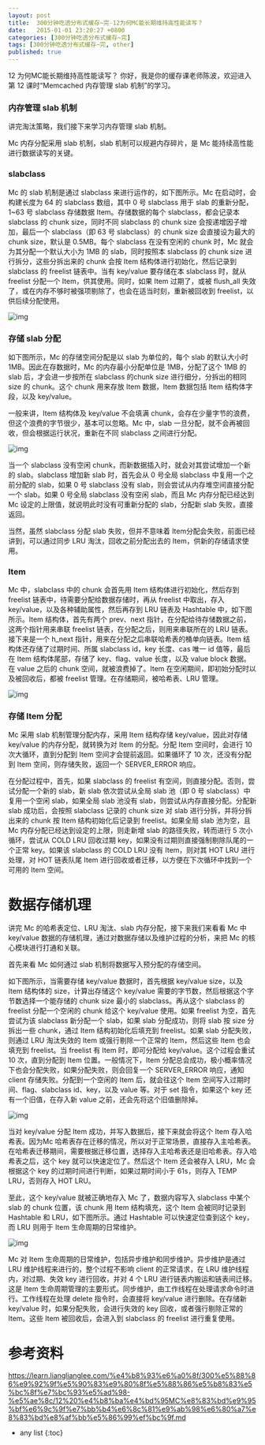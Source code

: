 ```yaml
---
layout: post
title:  300分钟吃透分布式缓存~完-12为何MC能长期维持高性能读写？
date:   2015-01-01 23:20:27 +0800
categories: [300分钟吃透分布式缓存~完]
tags: [300分钟吃透分布式缓存~完, other]
published: true
---
```




12 为何MC能长期维持高性能读写？
你好，我是你的缓存课老师陈波，欢迎进入第 12 课时“Memcached 内存管理 slab 机制”的学习。

### 内存管理 slab 机制

讲完淘汰策略，我们接下来学习内存管理 slab 机制。

Mc 内存分配采用 slab 机制，slab 机制可以规避内存碎片，是 Mc 能持续高性能进行数据读写的关键。

### slabclass

Mc 的 slab 机制是通过 slabclass 来进行运作的，如下图所示。Mc 在启动时，会构建长度为 64 的 slabclass 数组，其中 0 号 slabclass 用于 slab 的重新分配，1~63 号 slabclass 存储数据 Item。存储数据的每个 slabclass，都会记录本 slabclass 的 chunk size，同时不同 slabclass 的 chunk size 会按递增因子增加，最后一个 slabclass（即 63 号 slabclass）的 chunk size 会直接设为最大的 chunk size，默认是 0.5MB。每个 slabclass 在没有空闲的 chunk 时，Mc 就会为其分配一个默认大小为 1MB 的 slab，同时按照本 slabclass 的 chunk size 进行拆分，这些分拆出来的 chunk 会按 Item 结构体进行初始化，然后记录到 slabclass 的 freelist 链表中。当有 key/value 要存储在本 slabclass 时，就从 freelist 分配一个 Item，供其使用。同时，如果 Item 过期了，或被 flush_all 失效了，或在内存不够时被强项剔除了，也会在适当时刻，重新被回收到 freelist，以供后续分配使用。

![img](https://learn.lianglianglee.com/%e4%b8%93%e6%a0%8f/300%e5%88%86%e9%92%9f%e5%90%83%e9%80%8f%e5%88%86%e5%b8%83%e5%bc%8f%e7%bc%93%e5%ad%98-%e5%ae%8c/assets/CgotOV2lNbaAadotAADCA27LTFE147.png)

### 存储 slab 分配

如下图所示，Mc 的存储空间分配是以 slab 为单位的，每个 slab 的默认大小时 1MB。因此在存数据时，Mc 的内存最小分配单位是 1MB，分配了这个 1MB 的 slab 后，才会进一步按所在 slabclass 的chunk size 进行细分，分拆出的相同 size 的 chunk。这个 chunk 用来存放 Item 数据，Item 数据包括 Item 结构体字段，以及 key/value。

一般来讲，Item 结构体及 key/value 不会填满 chunk，会存在少量字节的浪费，但这个浪费的字节很少，基本可以忽略。Mc 中，slab 一旦分配，就不会再被回收，但会根据运行状况，重新在不同 slabclass 之间进行分配。

![img](https://learn.lianglianglee.com/%e4%b8%93%e6%a0%8f/300%e5%88%86%e9%92%9f%e5%90%83%e9%80%8f%e5%88%86%e5%b8%83%e5%bc%8f%e7%bc%93%e5%ad%98-%e5%ae%8c/assets/CgoB5l2lNbaAW86tAAB5QW90gyU465.png)

当一个 slabclass 没有空闲 chunk，而新数据插入时，就会对其尝试增加一个新的 slab。slabclass 增加新 slab 时，首先会从 0 号全局 slabclass 中复用一个之前分配的 slab，如果 0 号 slabclass 没有 slab，则会尝试从内存堆空间直接分配一个 slab。如果 0 号全局 slabclass 没有空闲 slab，而且 Mc 内存分配已经达到 Mc 设定的上限值，就说明此时没有可重新分配的 slab，分配新 slab 失败，直接返回。

当然，虽然 slabclass 分配 slab 失败，但并不意味着 Item分配会失败，前面已经讲到，可以通过同步 LRU 淘汰，回收之前分配出去的 Item，供新的存储请求使用。

### Item

Mc 中，slabclass 中的 chunk 会首先用 Item 结构体进行初始化，然后存到 freelist 链表中，待需要分配给数据存储时，再从 freelist 中取出，存入 key/value，以及各种辅助属性，然后再存到 LRU 链表及 Hashtable 中，如下图所示。Item 结构体，首先有两个 prev、next 指针，在分配给待存储数据之前，这两个指针用来串联 freelist 链表，在分配之后，则用来串联所在的 LRU 链表。接下来是一个 h_next 指针，用来在分配之后串联哈希表的桶单向链表。Item 结构体还存储了过期时间、所属 slabclass id，key 长度、cas 唯一 id 值等，最后在 Item 结构体尾部，存储了 key、flag、value 长度，以及 value block 数据。在 value 之后的 chunk 空间，就被浪费掉了。Item 在空闲期间，即初始分配时以及被回收后，都被 freelist 管理。在存储期间，被哈希表、LRU 管理。

![img](https://learn.lianglianglee.com/%e4%b8%93%e6%a0%8f/300%e5%88%86%e9%92%9f%e5%90%83%e9%80%8f%e5%88%86%e5%b8%83%e5%bc%8f%e7%bc%93%e5%ad%98-%e5%ae%8c/assets/CgotOV2lNbaAJAdTAADQDnmaLHo150.png)

### 存储 Item 分配

Mc 采用 slab 机制管理分配内存，采用 Item 结构存储 key/value，因此对存储 key/value 的内存分配，就转换为对 Item 的分配。分配 Item 空间时，会进行 10 次大循环，直到分配到 Item 空间才会提前返回。如果循环了 10 次，还没有分配到 Item 空间，则存储失败，返回一个 SERVER_ERROR 响应。

在分配过程中，首先，如果 slabclass 的 freelist 有空间，则直接分配。否则，尝试分配一个新的 slab，新 slab 依次尝试从全局 slab 池（即 0 号 slabclass）中复用一个空闲 slab，如果全局 slab 池没有 slab，则尝试从内存直接分配。分配新 slab 成功后，会按照 slabclass 记录的 chunk size 对 slab 进行分拆，并将分拆出来的 chunk 按 Item 结构初始化后记录到 freelist。如果全局 slab 池为空，且 Mc 内存分配已经达到设定的上限，则走新增 slab 的路径失败，转而进行 5 次小循环，尝试从 COLD LRU 回收过期 key，如果没有过期则直接强制剔除队尾的一个正常 key。如果该 slabclass 的 COLD LRU 没有 Item，则对其 HOT LRU 进行处理，对 HOT 链表队尾 Item 进行回收或者迁移，以方便在下次循环中找到一个可用的 Item 空间。

# 数据存储机理

讲完 Mc 的哈希表定位、LRU 淘汰、slab 内存分配，接下来我们来看看 Mc 中 key/value 数据的存储机理，通过对数据存储以及维护过程的分析，来把 Mc 的核心模块进行打通和关联。

首先来看 Mc 如何通过 slab 机制将数据写入预分配的存储空间。

如下图所示，当需要存储 key/value 数据时，首先根据 key/value size，以及 Item 结构体的 size，计算出存储这个 key/value 需要的字节数，然后根据这个字节数选择一个能存储的 chunk size 最小的 slabclass。再从这个 slabclass 的 freelist 分配一个空闲的 chunk 给这个 key/value 使用。如果 freelist 为空，首先尝试为该 slabclass 新分配一个 slab，如果 slab 分配成功，则将 slab 按 size 分拆出一些 chunk，通过 Item 结构初始化后填充到 freelist。如果 slab 分配失败，则通过 LRU 淘汰失效的 Item 或强行剔除一个正常的 Item，然后这些 Item 也会填充到 freelist。当 freelist 有 Item 时，即可分配给 key/value。这个过程会重试 10 次，直到分配到 Item 位置。一般情况下，Item 分配总会成功，极小概率情况下也会分配失败，如果分配失败，则会回复一个 SERVER_ERROR 响应，通知 client 存储失败。分配到一个空闲的 Item 后，就会往这个 Item 空间写入过期时间、flag、slabclass id、key，以及 value 等。对于 set 指令，如果这个 key 还有一个旧值，在存入新 value 之前，还会先将这个旧值删除掉。

![img](https://learn.lianglianglee.com/%e4%b8%93%e6%a0%8f/300%e5%88%86%e9%92%9f%e5%90%83%e9%80%8f%e5%88%86%e5%b8%83%e5%bc%8f%e7%bc%93%e5%ad%98-%e5%ae%8c/assets/CgoB5l2lNbaAPBGDAAD9uoSXyug151.png)

当对 key/value 分配 Item 成功，并写入数据后，接下来就会将这个 Item 存入哈希表。因为Mc 哈希表存在迁移的情况，所以对于正常场景，直接存入主哈希表。在哈希表迁移期间，需要根据迁移位置，选择存入主哈希表还是旧哈希表。存入哈希表之后，这个 key 就可以快速定位了。然后这个 Item 还会被存入 LRU，Mc 会根据这个 key 的过期时间进行判断，如果过期时间小于 61s，则存入 TEMP LRU，否则存入 HOT LRU。

至此，这个 key/value 就被正确地存入 Mc 了，数据内容写入 slabclass 中某个 slab 的 chunk 位置，该 chunk 用 Item 结构填充，这个 Item 会被同时记录到 Hashtable 和 LRU，如下图所示。通过 Hashtable 可以快速定位查到这个 key，而 LRU 则用于 Item 生命周期的日常维护。

![img](https://learn.lianglianglee.com/%e4%b8%93%e6%a0%8f/300%e5%88%86%e9%92%9f%e5%90%83%e9%80%8f%e5%88%86%e5%b8%83%e5%bc%8f%e7%bc%93%e5%ad%98-%e5%ae%8c/assets/CgotOV2lNbaAaiifAACi2sd0Il8906.png)

Mc 对 Item 生命周期的日常维护，包括异步维护和同步维护。异步维护是通过 LRU 维护线程来进行的，整个过程不影响 client 的正常请求，在 LRU 维护线程内，对过期、失效 key 进行回收，并对 4 个 LRU 进行链表内搬运和链表间迁移。这是 Item 生命周期管理的主要形式。同步维护，由工作线程在处理请求命令时进行。工作线程在处理 delete 指令时，会直接将 key/value 进行删除。在存储新 key/value 时，如果分配失败，会进行失效的 key 回收，或者强行剔除正常的 Item。这些 Item 被回收后，会进入到 slabclass 的 freelist 进行重复使用。




# 参考资料

https://learn.lianglianglee.com/%e4%b8%93%e6%a0%8f/300%e5%88%86%e9%92%9f%e5%90%83%e9%80%8f%e5%88%86%e5%b8%83%e5%bc%8f%e7%bc%93%e5%ad%98-%e5%ae%8c/12%20%e4%b8%ba%e4%bd%95MC%e8%83%bd%e9%95%bf%e6%9c%9f%e7%bb%b4%e6%8c%81%e9%ab%98%e6%80%a7%e8%83%bd%e8%af%bb%e5%86%99%ef%bc%9f.md

* any list
{:toc}
